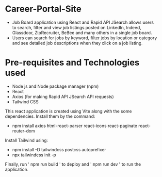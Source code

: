 # Career-Portal-Site
* Job Board application using React and Rapid API JSearch allows users to search, filter and view job listings posted on LinkedIn, Indeed, Glassdoor, ZipRecruiter, BeBee and many others in a single job board.
* Users can search for jobs by keyword, filter jobs by location or category and see detailed job descriptions when they click on a job listing.

# Pre-requisites and Technologies used
* Node js and Node package manager (npm)
* React
* Axios (for making Rapid API JSearch API requests)
* Tailwind CSS

This react application is created using Vite along with the some dependencies. Install them by the command:
* npm install axios html-react-parser react-icons react-paginate react-router-dom

Install Tailwind using:
* npm install -D tailwindcss postcss autoprefixer
* npx tailwindcss init -p

Finally, run ' npm run build ' to deploy and ' npm run dev ' to run the application.
